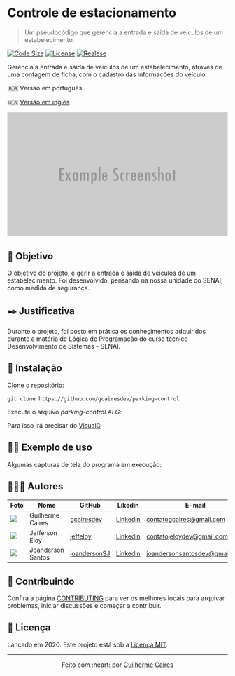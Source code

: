 # Controle de estacionamento
> Um pseudocódigo que gerencia a entrada e saída de veículos de um estabelecimento.

[![Code Size][code-size]][code-url]
[![License][MIT-license]][MIT-url]
[![Realese][version]][version-url]

Gerencia a entrada e saída de veículos de um estabelecimento, através de uma contagem de ficha, com o cadastro das informações do veículo.

🇧🇷 Versão em português

🇺🇸 [Versão em inglês](.github/README-EN.md)

<p align="center">
    <img src=".github/img/header.png"></img>
</p>

## 🎯 Objetivo

O objetivo do projeto, é gerir a entrada e saída de veículos de um estabelecimento. Foi desenvolvido, pensando na nossa unidade do SENAI, como medida de segurança.

## ✒️ Justificativa

Durante o projeto, foi posto em prática os conheçimentos adquiridos durante a matéria de Lógica de Programação do curso técnico Desenvolvimento de Sistemas - SENAI.

## 👷 Instalação

Clone o repositório:

```git
git clone https://github.com/gcairesdev/parking-control
```

Execute o arquivo _parking-control.ALG_:

Para isso irá precisar do [VisualG](https://visualg3.com.br/)

## 👨‍🏫 Exemplo de uso

Algumas capturas de tela do programa em execução:

<!--
<p align="center">
    <img src=".github/img/1.png"></img>
</p>
-->

## 👨🏼‍💻 Autores

Foto | Nome | GitHub | Likedin | E-mail
---- | ---- | ------ | ------- | ------
<img src="https://avatars1.githubusercontent.com/u/54117888?s=460&u=aa7d6143c4e1fdab1ffa6e5fd5ebfe64572f2eae&v=4" width="100px"> | Guilherme Caires | [gcairesdev](https://github.com/gcairesdev) | [Linkedin](https://linkedin.com/in/guilherme-caires/) | contatogcaires@gmail.com
<img src="https://avatars2.githubusercontent.com/u/56545903?s=400&u=7445f50f4a7c02a76fef37d74a1f84b2bf2c7109&v=4" width="100px"> | Jefferson Eloy   | [jeffeloy](https://github.com/jeffeloy) | [Linkedin](https://www.linkedin.com/in/jefferson-eloy/) | contatojeloydev@gmail.com
<img src="https://avatars1.githubusercontent.com/u/56982754?s=400&u=a537df81fe05766ba268fc1a9434182d845c4341&v=4" width="100px"> | Joanderson Santos| [joandersonSJ](https://github.com/joandersonSJ) | [Linkedin](https://www.linkedin.com/in/oanderson-santos-5b63a9196/) | joandersonsantosdev@gmail.com

## 🤝 Contribuindo

Confira a página [CONTRIBUTING](.github/CONTRIBUTING-PT-BR.md) para ver os melhores locais para arquivar problemas, iniciar discussões e começar a contribuir.

## 📃 Licença

Lançado em 2020.
Este projeto está sob a [Licença MIT](./LICENSE.md).

---

<p align="center">
    Feito com :heart: por <a href="https://github.com/gcairesdev">Guilherme Caires</a>
</p>

<!-- Markdown link & img dfn's -->
[code-size]: https://img.shields.io/github/languages/code-size/gcairesdev/parking-control
[code-url]: https://github.com/gcairesdev/parking-control

[MIT-license]: https://img.shields.io/github/license/gcairesdev/parking-control
[MIT-url]: https://github.com/gcairesdev/parking-control/blob/master/LICENSE.md

[version]: https://img.shields.io/github/v/release/gcairesdev/parking-control?include_prereleases
[version-url]: https://github.com/gcairesdev/parking-control
